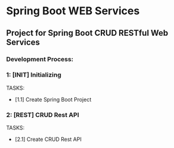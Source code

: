 # Spring Boot WEB Services
## Project for Spring Boot CRUD RESTful Web Services

### Development Process:

### 1: [INIT] Initializing
TASKS:
- [1.1] Create Spring Boot Project

### 2: [REST] CRUD Rest API
TASKS:
- [2.1] Create CRUD Rest API
